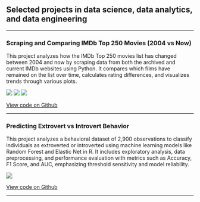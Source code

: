 ## Selected projects in data science, data analytics, and data engineering

---

### Scraping and Comparing IMDb Top 250 Movies (2004 vs Now)

This project analyzes how the IMDb Top 250 movies list has changed between 2004 and now by scraping data from both the archived and current IMDb websites using Python. It compares which films have remained on the list over time, calculates rating differences, and visualizes trends through various plots.

![](https://img.shields.io/badge/Python-white?logo=Python) ![](https://img.shields.io/badge/pandas-white?logo=pandas&logoColor=black) ![](https://img.shields.io/badge/NumPy-white?logo=NumPy&logoColor=blue)

[View code on Github](https://github.com/BlakeSimpson/IMDB-Top-250)

---

### Predicting Extrovert vs Introvert Behavior

This project analyzes a behavioral dataset of 2,900 observations to classify individuals as extroverted or introverted using machine learning models like Random Forest and Elastic Net in R. It includes exploratory analysis, data preprocessing, and performance evaluation with metrics such as Accuracy, F1 Score, and AUC, emphasizing threshold sensitivity and model reliability.

![](https://img.shields.io/badge/R-white?logo=r&logoColor=blue) 

[View code on Github](https://github.com/BlakeSimpson/Predicting-Extrovert-vs-Introvert-Behavior)

---
